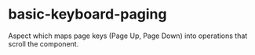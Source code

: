 # basic-keyboard-paging
Aspect which maps page keys (Page Up, Page Down) into operations that scroll the component.
